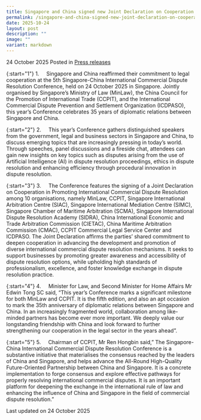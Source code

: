 ```yaml
---
title: Singapore and China signed new Joint Declaration on Cooperation at the Singapore-China International Commercial Dispute Resolution Conference 2025
permalink: /singapore-and-china-signed-new-joint-declaration-on-cooperation-at-the-icdrc-conference-2025/
date: 2025-10-24
layout: post
description: ""
image: ""
variant: markdown
---
```

24 October 2025 Posted in [Press releases](/news/press-releases)

{:start="1"}
1.&nbsp;&nbsp;&nbsp;&nbsp; Singapore and China reaffirmed their commitment to legal cooperation at the 5th Singapore-China International Commercial Dispute Resolution Conference, held on 24 October 2025 in Singapore. Jointly organised by Singapore’s Ministry of Law (MinLaw), the China Council for the Promotion of International Trade (CCPIT), and the International Commercial Dispute Prevention and Settlement Organization (ICDPASO), this year’s Conference celebrates 35 years of diplomatic relations between Singapore and China.

{:start="2"}
2.&nbsp;&nbsp;&nbsp;&nbsp; This year’s Conference gathers distinguished speakers from the government, legal and business sectors in Singapore and China, to discuss emerging topics that are increasingly pressing in today’s world. Through speeches, panel discussions and a fireside chat, attendees can gain new insights on key topics such as disputes arising from the use of Artificial Intelligence (AI) in dispute resolution proceedings, ethics in dispute resolution and enhancing efficiency through procedural innovation in dispute resolution.

{:start="3"}
3.&nbsp;&nbsp;&nbsp;&nbsp; The Conference features the signing of a Joint Declaration on Cooperation in Promoting International Commercial Dispute Resolution among 10 organisations, namely MinLaw, CCPIT, Singapore International Arbitration Centre (SIAC), Singapore International Mediation Centre (SIMC), Singapore Chamber of Maritime Arbitration (SCMA), Singapore International Dispute Resolution Academy (SIDRA), China International Economic and Trade Arbitration Commission (CIETAC), China Maritime Arbitration Commission (CMAC), CCPIT Commercial Legal Service Center and ICDPASO. The Joint Declaration affirms the parties’ shared commitment to deepen cooperation in advancing the development and promotion of diverse international commercial dispute resolution mechanisms. It seeks to support businesses by promoting greater awareness and accessibility of dispute resolution options, while upholding high standards of professionalism, excellence, and foster knowledge exchange in dispute resolution practice.


{:start="4"}
4.&nbsp;&nbsp;&nbsp;&nbsp; Minister for Law, and Second Minister for Home Affairs Mr Edwin Tong SC said, “This year’s Conference marks a significant milestone for both MinLaw and CCPIT. It is the fifth edition, and also an apt occasion to mark the 35th anniversary of diplomatic relations between Singapore and China. In an increasingly fragmented world, collaboration among like-minded partners has become ever more important. We deeply value our longstanding friendship with China and look forward to further strengthening our cooperation in the legal sector in the years ahead”.

{:start="5"}
5.&nbsp;&nbsp;&nbsp;&nbsp; Chairman of CCPIT, Mr Ren Hongbin said,” The Singapore-China International Commercial Dispute Resolution Conference is a substantive initiative that materialises the consensus reached by the leaders of China and Singapore, and helps advance the All-Round High-Quality Future-Oriented Partnership between China and Singapore. It is a concrete implementation to forge consensus and explore effective pathways for properly resolving international commercial disputes. It is an important platform for deepening the exchange in the international rule of law and enhancing the influence of China and Singapore in the field of commercial dispute resolution.”

<p class="right-side-updated">Last updated on 24 October 2025</p>
